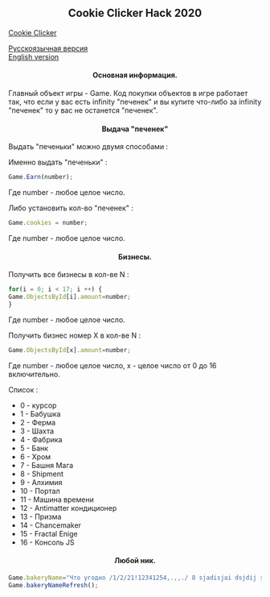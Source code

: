 <h2 align="center">Cookie Clicker Hack 2020</h2> 

[Cookie Clicker](https://orteil.dashnet.org/cookieclicker)
  
[Русскоязычная версия](https://github.com/TrueMajner/Cookie-Clicker-Hack/blob/master/README.md)  
[English version](https://github.com/TrueMajner/Cookie-Clicker-Hack/blob/master/README-EN.md)  
    
<h4 align="center">Основная информация.</h4> 
Главный объект игры - Game.
Код покупки объектов в игре работает так, что если у вас есть infinity "печенек" и вы купите что-либо за infinity "печенек" то у вас не останется "печенек".
  
<h4 align="center">Выдача "печенек"</h4> 
Выдать "печеньки" можно двумя способами :
  
Именно выдать "печеньки" :
```javascript
Game.Earn(number);
```  
Где number - любое целое число.
  
Либо установить кол-во "печенек" :
```javascript
Game.cookies = number;
```
Где number - любое целое число.
  

<h4 align="center">Бизнесы.</h4> 
Получить все бизнесы в кол-ве N :
  
```javascript
for(i = 0; i < 17; i ++) {
Game.ObjectsById[i].amount=number;
}
``` 
Где number - любое целое число.
  
Получить бизнес номер X в кол-ве N :
  
```javascript
Game.ObjectsById[x].amount=number;
``` 
Где number - любое целое число, x - целое число от 0 до 16 включительно.
  
Список :  
- 0 - курсор  
- 1 - Бабушка  
- 2 - Ферма  
- 3 - Шахта  
- 4 - Фабрика  
- 5 - Банк  
- 6 - Хром  
- 7 - Башня Мага  
- 8 - Shipment  
- 9 - Алхимия  
- 10 - Портал  
- 11 - Машина времени  
- 12 - Antimatter кондиционер  
- 13 - Призма  
- 14 - Chancemaker  
- 15 - Fractal Enige  
- 16 - Консоль JS  

<h4 align="center">Любой ник.</h4> 
  
```javascript
Game.bakeryName="Что угодно /1/2/21!12341254,.,,./ 8 sjadisjai dsjdij sad"; //Тут замените на свой нужный ник
Game.bakeryNameRefresh();
```
